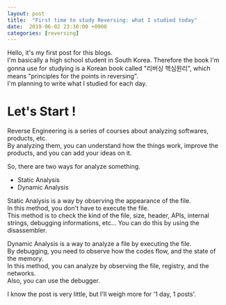 ```yaml
---
layout: post
title:  "First time to study Reversing: what I studied today"
date:  2019-06-02 23:30:00 +0900
categories: [reversing]
---
```

Hello, it's my first post for this blogs.  
I'm basically a high school student in South Korea. Therefore the book I'm gonna use for studying is a Korean book called "리버싱 핵심원리", which means "principles for the points in reversing".  
I'm planning to write what I studied for each day.  

# Let's Start !

Reverse Engineering is a series of courses about analyzing softwares, products, etc.  
By analyzing them, you can understand how the things work, improve the products, and you can add your ideas on it.  

So, there are two ways for analyze something.

* Static Analysis
* Dynamic Analysis

Static Analysis is a way by observing the appearance of the file.  
In this method, you don't have to execute the file.  
This method is to check the kind of the file, size, header, APIs, internal strings, debugging informations, etc...
You can do this by using the disassembler.  

Dynamic Analysis is a way to analyze a file by executing the file.  
By debugging, you need to observe how the codes flow, and the state of the memory.  
In this method, you can analyze by observing the file, registry, and the networks.  
Also, you can use the debugger.

I know the post is very little, but I'll weigh more for '1 day, 1 posts'.

